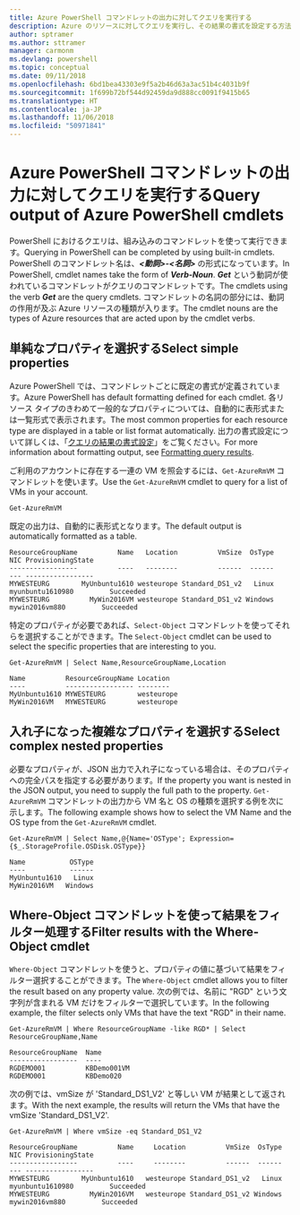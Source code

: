 ```yaml
---
title: Azure PowerShell コマンドレットの出力に対してクエリを実行する
description: Azure のリソースに対してクエリを実行し、その結果の書式を設定する方法について説明します。
author: sptramer
ms.author: sttramer
manager: carmonm
ms.devlang: powershell
ms.topic: conceptual
ms.date: 09/11/2018
ms.openlocfilehash: 6bd1bea43303e9f5a2b46d63a3ac51b4c4031b9f
ms.sourcegitcommit: 1f699b72bf544d92459da9d888cc0091f9415b65
ms.translationtype: HT
ms.contentlocale: ja-JP
ms.lasthandoff: 11/06/2018
ms.locfileid: "50971841"
---
```

# <a name="query-output-of-azure-powershell-cmdlets"></a><span data-ttu-id="81468-103">Azure PowerShell コマンドレットの出力に対してクエリを実行する</span><span class="sxs-lookup"><span data-stu-id="81468-103">Query output of Azure PowerShell cmdlets</span></span>

<span data-ttu-id="81468-104">PowerShell におけるクエリは、組み込みのコマンドレットを使って実行できます。</span><span class="sxs-lookup"><span data-stu-id="81468-104">Querying in PowerShell can be completed by using built-in cmdlets.</span></span> <span data-ttu-id="81468-105">PowerShell のコマンドレット名は、**_<動詞>-<名詞>_** の形式になっています。</span><span class="sxs-lookup"><span data-stu-id="81468-105">In PowerShell, cmdlet names take the form of **_Verb-Noun_**.</span></span> <span data-ttu-id="81468-106">**_Get_** という動詞が使われているコマンドレットがクエリのコマンドレットです。</span><span class="sxs-lookup"><span data-stu-id="81468-106">The cmdlets using the verb **_Get_** are the query cmdlets.</span></span> <span data-ttu-id="81468-107">コマンドレットの名詞の部分には、動詞の作用が及ぶ Azure リソースの種類が入ります。</span><span class="sxs-lookup"><span data-stu-id="81468-107">The cmdlet nouns are the types of Azure resources that are acted upon by the cmdlet verbs.</span></span>

## <a name="select-simple-properties"></a><span data-ttu-id="81468-108">単純なプロパティを選択する</span><span class="sxs-lookup"><span data-stu-id="81468-108">Select simple properties</span></span>

<span data-ttu-id="81468-109">Azure PowerShell では、コマンドレットごとに既定の書式が定義されています。</span><span class="sxs-lookup"><span data-stu-id="81468-109">Azure PowerShell has default formatting defined for each cmdlet.</span></span> <span data-ttu-id="81468-110">各リソース タイプのきわめて一般的なプロパティについては、自動的に表形式または一覧形式で表示されます。</span><span class="sxs-lookup"><span data-stu-id="81468-110">The most common properties for each resource type are displayed in a table or list format automatically.</span></span> <span data-ttu-id="81468-111">出力の書式設定について詳しくは、「[クエリの結果の書式設定](formatting-output.md)」をご覧ください。</span><span class="sxs-lookup"><span data-stu-id="81468-111">For more information about formatting output, see [Formatting query results](formatting-output.md).</span></span>

<span data-ttu-id="81468-112">ご利用のアカウントに存在する一連の VM を照会するには、`Get-AzureRmVM` コマンドレットを使います。</span><span class="sxs-lookup"><span data-stu-id="81468-112">Use the `Get-AzureRmVM` cmdlet to query for a list of VMs in your account.</span></span>

```azurepowershell-interactive
Get-AzureRmVM
```

<span data-ttu-id="81468-113">既定の出力は、自動的に表形式となります。</span><span class="sxs-lookup"><span data-stu-id="81468-113">The default output is automatically formatted as a table.</span></span>

```output
ResourceGroupName          Name   Location          VmSize  OsType              NIC ProvisioningState
-----------------          ----   --------          ------  ------              --- -----------------
MYWESTEURG        MyUnbuntu1610 westeurope Standard_DS1_v2   Linux myunbuntu1610980         Succeeded
MYWESTEURG          MyWin2016VM westeurope Standard_DS1_v2 Windows   mywin2016vm880         Succeeded
```

<span data-ttu-id="81468-114">特定のプロパティが必要であれば、`Select-Object` コマンドレットを使ってそれらを選択することができます。</span><span class="sxs-lookup"><span data-stu-id="81468-114">The `Select-Object` cmdlet can be used to select the specific properties that are interesting to you.</span></span>

```azurepowershell-interactive
Get-AzureRmVM | Select Name,ResourceGroupName,Location
```

```output
Name          ResourceGroupName Location
----          ----------------- --------
MyUnbuntu1610 MYWESTEURG        westeurope
MyWin2016VM   MYWESTEURG        westeurope
```

## <a name="select-complex-nested-properties"></a><span data-ttu-id="81468-115">入れ子になった複雑なプロパティを選択する</span><span class="sxs-lookup"><span data-stu-id="81468-115">Select complex nested properties</span></span>

<span data-ttu-id="81468-116">必要なプロパティが、JSON 出力で入れ子になっている場合は、そのプロパティへの完全パスを指定する必要があります。</span><span class="sxs-lookup"><span data-stu-id="81468-116">If the property you want is nested in the JSON output, you need to supply the full path to the property.</span></span> <span data-ttu-id="81468-117">`Get-AzureRmVM` コマンドレットの出力から VM 名と OS の種類を選択する例を次に示します。</span><span class="sxs-lookup"><span data-stu-id="81468-117">The following example shows how to select the VM Name and the OS type from the `Get-AzureRmVM` cmdlet.</span></span>

```azurepowershell-interactive
Get-AzureRmVM | Select Name,@{Name='OSType'; Expression={$_.StorageProfile.OSDisk.OSType}}
```

```output
Name           OSType
----           ------
MyUnbuntu1610   Linux
MyWin2016VM   Windows
```

## <a name="filter-results-with-the-where-object-cmdlet"></a><span data-ttu-id="81468-118">Where-Object コマンドレットを使って結果をフィルター処理する</span><span class="sxs-lookup"><span data-stu-id="81468-118">Filter results with the Where-Object cmdlet</span></span>

<span data-ttu-id="81468-119">`Where-Object` コマンドレットを使うと、プロパティの値に基づいて結果をフィルター選択することができます。</span><span class="sxs-lookup"><span data-stu-id="81468-119">The `Where-Object` cmdlet allows you to filter the result based on any property value.</span></span> <span data-ttu-id="81468-120">次の例では、名前に "RGD" という文字列が含まれる VM だけをフィルターで選択しています。</span><span class="sxs-lookup"><span data-stu-id="81468-120">In the following example, the filter selects only VMs that have the text "RGD" in their name.</span></span>

```azurepowershell-interactive
Get-AzureRmVM | Where ResourceGroupName -like RGD* | Select ResourceGroupName,Name
```

```output
ResourceGroupName  Name
-----------------  ----
RGDEMO001          KBDemo001VM
RGDEMO001          KBDemo020
```

<span data-ttu-id="81468-121">次の例では、vmSize が 'Standard_DS1_V2' と等しい VM が結果として返されます。</span><span class="sxs-lookup"><span data-stu-id="81468-121">With the next example, the results will return the VMs that have the vmSize 'Standard_DS1_V2'.</span></span>

```azurepowershell-interactive
Get-AzureRmVM | Where vmSize -eq Standard_DS1_V2
```

```output
ResourceGroupName          Name     Location          VmSize  OsType              NIC ProvisioningState
-----------------          ----     --------          ------  ------              --- -----------------
MYWESTEURG        MyUnbuntu1610   westeurope Standard_DS1_v2   Linux myunbuntu1610980         Succeeded
MYWESTEURG          MyWin2016VM   westeurope Standard_DS1_v2 Windows   mywin2016vm880         Succeeded
```